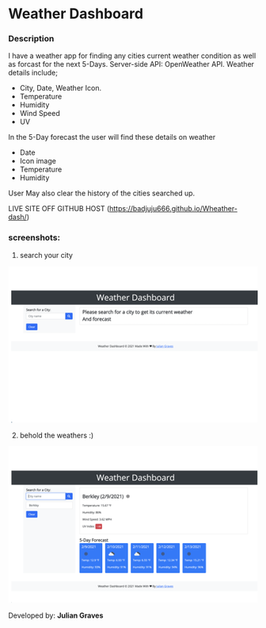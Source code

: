 # Weather Dashboard

### Description
I have a weather app for finding any cities current weather condition as well as forcast for the next 5-Days. Server-side API: OpenWeather API. Weather details include;
- City, Date, Weather Icon.
- Temperature
- Humidity
- Wind Speed
- UV

In the 5-Day forecast the user will find these details on weather
- Date
- Icon image
- Temperature
- Humidity

User May also clear the history of the cities searched up.

LIVE SITE OFF GITHUB HOST (https://badjuju666.github.io/Wheather-dash/)

### screenshots:

1. search your city

![Capture](https://raw.githubusercontent.com/Badjuju666/Wheather-dash/main/Screen%20Shot%202021-02-09%20at%2012.03.14%20AM.png)

2. behold the weathers :)

![Capture](https://raw.githubusercontent.com/Badjuju666/Wheather-dash/main/Screen%20Shot%202021-02-09%20at%2012.03.32%20AM.png)

Developed by: **Julian Graves**